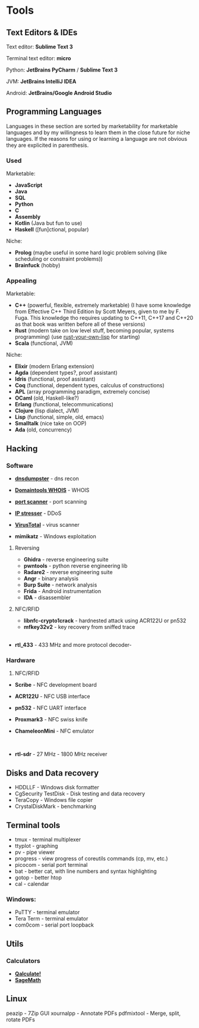 # Tools

## Text Editors & IDEs

Text editor: **Sublime Text 3**

Terminal text editor: **micro**

Python: **JetBrains PyCharm** / **Sublime Text 3**

JVM: **JetBrains IntelliJ IDEA**

Android: **JetBrains/Google Android Studio**

## Programming Languages

Languages in these section are sorted by marketability for marketable
languages and by my willingness to learn them in the close future for
niche languages. If the reasons for using or learning a language are not
obvious they are explicited in parenthesis.

### Used

Marketable:

-   **JavaScript**
-   **Java**
-   **SQL**
-   **Python**
-   **C**
-   **Assembly**
-   **Kotlin** (Java but fun to use)
-   **Haskell** (\[fun]ctional, popular)

Niche:

-   **Prolog** (maybe useful in some hard logic problem solving (like
    scheduling or constraint problems))
-   **Brainfuck** (hobby)

### Appealing

Marketable:

-   **C++** (powerful, flexible, extremely marketable) (I have some knowledge from Effective C++ Third Edition by Scott Meyers, given to me by F. Fuga. This knowledge tho requires updating to C++11, C++17 and C++20 as that book was written before all of these versions)
-   **Rust** (modern take on low level stuff, becoming popular, systems programming) (use
    [rust-your-own-lisp](https://dev.to/deciduously/rust-your-own-lisp-50an)
    for starting)
-   **Scala** (functional, JVM)

Niche:

-   **Elixir** (modern Erlang extension)
-   **Agda** (dependent types?, proof assistant)
-   **Idris** (functional, proof assistant)
-   **Coq** (functional, dependent types, calculus of constructions)
-   **APL** (array programming paradigm, extremely concise)
-   **OCaml** (old, Haskell-like?)
-   **Erlang** (functional, telecommunications)
-   **Clojure** (lisp dialect, JVM)
-   **Lisp** (functional, simple, old, emacs)
-   **Smalltalk** (nice take on OOP)
-   **Ada** (old, concurrency)

## Hacking

### Software

- [**dnsdumpster**](https://dnsdumpster.com/) - dns recon

- [**Domaintools WHOIS**](http://whois.domaintools.com/) - WHOIS

- [**port scanner**](https://pentest-tools.com/network-vulnerability-scanning/tcp-port-scanner-online-nmap) - port scanning

- [**IP stresser**](https://www.ipstresser.com/) - DDoS

- [**VirusTotal**](www.virustotal.com) - virus scanner

- **mimikatz** - Windows exploitation

1.  Reversing

    -   **Ghidra** - reverse engineering suite
    -   **pwntools** - python reverse engineering lib
    -   **Radare2** - reverse engineering suite
    -   **Angr** - binary analysis
    -   **Burp Suite** - network analysis
    -   **Frida** - Android instrumentation
    -   **IDA** - disassembler

2.  NFC/RFID

    -   **libnfc-crypto1crack** - hardnested attack using ACR122U or pn532
    -   **mfkey32v2** - key recovery from sniffed trace

    <br>
    
-   **rtl_433** - 433 MHz and more protocol decoder-

### Hardware

1.  NFC/RFID

 - **Scribe** - NFC development board
 - **ACR122U** - NFC USB interface
 - **pn532** - NFC UART interface
 - **Proxmark3** - NFC swiss knife
 - **ChameleonMini** - NFC emulator

    <br>
    
- **rtl-sdr** - 27 MHz - 1800 MHz receiver


## Disks and Data recovery

- HDDLLF - Windows disk formatter
- CgSecurity TestDisk - Disk testing and data recovery
- TeraCopy - Windows file copier
- CrystalDiskMark - benchmarking


## Terminal tools

- tmux - terminal multiplexer
- ttyplot - graphing
- pv - pipe viewer
- progress - view progress of coreutils commands (cp, mv, etc.)
- picocom - serial port terminal
- bat - better cat, with line numbers and syntax highlighting
- gotop - better htop
- cal - calendar

### Windows:
- PuTTY - terminal emulator
- Tera Term - terminal emulator
- com0com - serial port loopback


## Utils

### Calculators

- [**Qalculate!**](https://qalculate.github.io/)
- [**SageMath**](https://www.sagemath.org/)


## Linux

peazip - 7Zip GUI
xournalpp - Annotate PDFs
pdfmixtool - Merge, split, rotate PDFs
